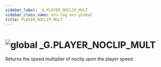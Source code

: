 ```yaml
---
sidebar_label: _G.PLAYER_NOCLIP_MULT
sidebar_class_name: env-tag env-global
title: PLAYER_NOCLIP_MULT
---
```


# <img src='/img/wiki/global.png' alt='global' data-tag='env-tag' /> **_G**.PLAYER_NOCLIP_MULT
Returns the speed multiplier of noclip upon the player speed<br/>
